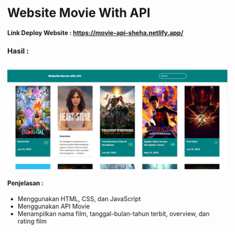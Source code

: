 # Website Movie With API
#### Link Deploy Website : https://movie-api-sheha.netlify.app/
### Hasil :
<br> ![movie](movie.png)
#### Penjelasan :
- Menggunakan HTML, CSS, dan JavaScript
- Menggunakan API Movie
- Menampilkan nama film, tanggal-bulan-tahun terbit, overview, dan rating film

